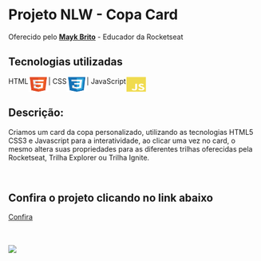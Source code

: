 
<h1>Projeto NLW - Copa Card</h1>
<p>Oferecido pelo <strong><a href="https://www.linkedin.com/in/maykbrito/" target="_blank">Mayk Brito</a></strong> - Educador da Rocketseat</p>

<h2>Tecnologias utilizadas</h2>
<div style="display:flex">
HTML <img align="center" alt="HTML" height="30" width="40" src="https://raw.githubusercontent.com/devicons/devicon/master/icons/html5/html5-original.svg"> |
CSS <img align="center" alt="CSS" height="30" width="40" src="https://raw.githubusercontent.com/devicons/devicon/master/icons/css3/css3-original.svg"> |
JavaScript <img align="center" alt="JS" height="30" width="40" src="https://raw.githubusercontent.com/devicons/devicon/master/icons/javascript/javascript-plain.svg">
</div>

<h2>Descrição:</h2>
<p>Criamos um card da copa personalizado, utilizando as tecnologias HTML5 CSS3 e Javascript para a interatividade, ao clicar uma vez no card, o mesmo altera suas propriedades para as diferentes trilhas oferecidas pela Rocketseat, Trilha Explorer ou Trilha Ignite. </p>

<br>
<h2>Confira o projeto clicando no link abaixo</h2>
<a href="https://romeoliveirasantos.github.io/NLW-world-cup-card/" target="_blank"><p>Confira</p></a>
<br><br>
<img src="https://iili.io/b70poP.md.png" border="0">
